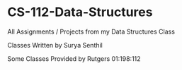 # CS-112-Data-Structures
All Assignments / Projects from my Data Structures Class

   
Classes Written by Surya Senthil

Some Classes Provided by Rutgers 01:198:112
